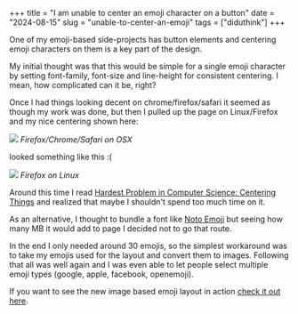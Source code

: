 +++
title = "I am unable to center an emoji character on a button"
date = "2024-08-15"
slug = "unable-to-center-an-emoji"
tags = ["diduthink"]
+++

One of my emoji-based side-projects has button elements and centering emoji characters on them is a key part of the design.

My initial thought was that this would be simple for a single emoji character by setting font-family, font-size and line-height for consistent centering. 
I mean, how complicated can it be, right?

Once I had things looking decent on chrome/firefox/safari it seemed as though my work was done, but then I pulled up the page on Linux/Firefox and my
nice centering shown here:

![](/img/EmojiOSX.png)
_Firefox/Chrome/Safari on OSX_

looked something like this :(

![](/img/EmojiLinux.png)
_Firefox on Linux_

Around this time I read [Hardest Problem in Computer Science: Centering Things](https://tonsky.me/blog/centering/) and realized that maybe I shouldn't spend too much time on it.

As an alternative, I thought to bundle a font like [Noto Emoji](https://fonts.google.com/noto/specimen/Noto+Emoji) but seeing how many MB it would add to page I decided not to go that route.

In the end I only needed around 30 emojis, so the simplest workaround was to take my emojis used for the layout and convert them to images.
Following that all was well again and I was even able to let people select multiple emoji types (google, apple, facebook, openemoji).

If you want to see the new image based emoji layout in action [check it out here](https://diduthink.com).








